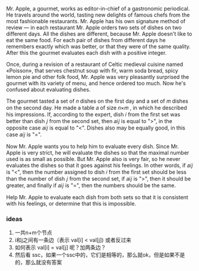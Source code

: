 Mr. Apple, a gourmet, works as editor-in-chief of a gastronomic periodical. He travels around the world, tasting new delights of famous chefs from the most fashionable restaurants. Mr. Apple has his own signature method of review  — in each restaurant Mr. Apple orders two sets of dishes on two different days. All the dishes are different, because Mr. Apple doesn't like to eat the same food. For each pair of dishes from different days he remembers exactly which was better, or that they were of the same quality. After this the gourmet evaluates each dish with a positive integer.

Once, during a revision of a restaurant of Celtic medieval cuisine named «Poisson», that serves chestnut soup with fir, warm soda bread, spicy lemon pie and other folk food, Mr. Apple was very pleasantly surprised the gourmet with its variety of menu, and hence ordered too much. Now he's confused about evaluating dishes.

The gourmet tasted a set of 𝑛
 dishes on the first day and a set of 𝑚
 dishes on the second day. He made a table 𝑎
 of size 𝑛×𝑚
, in which he described his impressions. If, according to the expert, dish 𝑖
 from the first set was better than dish 𝑗
 from the second set, then 𝑎𝑖𝑗
 is equal to ">", in the opposite case 𝑎𝑖𝑗
 is equal to "<". Dishes also may be equally good, in this case 𝑎𝑖𝑗
 is "=".

Now Mr. Apple wants you to help him to evaluate every dish. Since Mr. Apple is very strict, he will evaluate the dishes so that the maximal number used is as small as possible. But Mr. Apple also is very fair, so he never evaluates the dishes so that it goes against his feelings. In other words, if 𝑎𝑖𝑗
 is "<", then the number assigned to dish 𝑖
 from the first set should be less than the number of dish 𝑗
 from the second set, if 𝑎𝑖𝑗
 is ">", then it should be greater, and finally if 𝑎𝑖𝑗
 is "=", then the numbers should be the same.

Help Mr. Apple to evaluate each dish from both sets so that it is consistent with his feelings, or determine that this is impossible.

### ideas
1. 一共n+m个节点
2. i和j之间有一条边（表示 val[i] < val[j]) 或者反过来
3. 如何表示 val[i] = val[j] 呢？加两条边？
4. 然后看 ssc，如果一个ssc中的，它们是相等的，那么就ok，但是如果不是的，那么就没有答案
